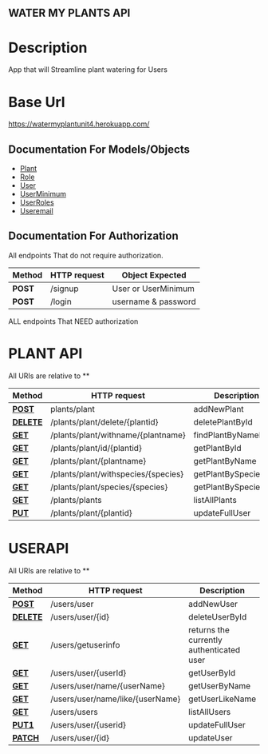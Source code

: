 ## WATER MY PLANTS API

# Description
App that will Streamline plant watering for Users

# Base Url
https://watermyplantunit4.herokuapp.com/

## Documentation For Models/Objects

 - [Plant](docs/Plant.md)
 - [Role](docs/Role.md)
 - [User](docs/User.md)
 - [UserMinimum](docs/UserMinimum.md)
 - [UserRoles](docs/UserRoles.md)
 - [Useremail](docs/Useremail.md)


## Documentation For Authorization

 All endpoints That do not require authorization.
 
 Method | HTTP request | Object Expected
 ------------- | ------------- | -------------
**POST**  | /signup | User or UserMinimum
**POST** | /login | username & password


ALL endpoints That NEED authorization

# PLANT API

All URIs are relative to **

Method | HTTP request | Description
------------- | ------------- | -------------
[**POST**](PlantControllerApi.md#addNewPlantUsingPOST) | plants/plant | addNewPlant
[**DELETE**](PlantControllerApi.md#deletePlantByIdUsingDELETE) | /plants/plant/delete/{plantid} | deletePlantById
[**GET**](PlantControllerApi.md#findPlantByNameLikeUsingGET) | /plants/plant/withname/{plantname} | findPlantByNameLike
[**GET**](PlantControllerApi.md#getPlantByIdUsingGET) | /plants/plant/id/{plantid} | getPlantById
[**GET**](PlantControllerApi.md#getPlantByNameUsingGET) | /plants/plant/{plantname} | getPlantByName
[**GET**](PlantControllerApi.md#getPlantBySpeciesLikeUsingGET) | /plants/plant/withspecies/{species} | getPlantBySpeciesLike
[**GET**](PlantControllerApi.md#getPlantBySpeciesUsingGET) | /plants/plant/species/{species} | getPlantBySpecies
[**GET**](PlantControllerApi.md#listAllPlantsUsingGET) |  /plants/plants | listAllPlants
[**PUT**](PlantControllerApi.md#updateFullUserUsingPUT) |  /plants/plant/{plantid} | updateFullUser

# USERAPI

All URIs are relative to **

Method | HTTP request | Description
------------- | ------------- | -------------
[**POST**](UserControllerApi.md#addNewUserUsingPOST) | /users/user | addNewUser
[**DELETE**](UserControllerApi.md#deleteUserByIdUsingDELETE) | /users/user/{id} | deleteUserById
[**GET**](UserControllerApi.md#getCurrentUserInfoUsingGET) |  /users/getuserinfo | returns the currently authenticated user
[**GET**](UserControllerApi.md#getUserByIdUsingGET) | /users/user/{userId} | getUserById
[**GET**](UserControllerApi.md#getUserByNameUsingGET) | /users/user/name/{userName} | getUserByName
[**GET**](UserControllerApi.md#getUserLikeNameUsingGET) | /users/user/name/like/{userName} | getUserLikeName
[**GET**](UserControllerApi.md#listAllUsersUsingGET) |  /users/users | listAllUsers
[**PUT1**](UserControllerApi.md#updateFullUserUsingPUT1) |  /users/user/{userid} | updateFullUser
[**PATCH**](UserControllerApi.md#updateUserUsingPATCH) |  /users/user/{id} | updateUser



